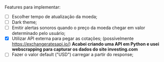 Features para implementar:

- [ ] Escolher tempo de atualização da moeda;
- [ ] Dark theme;
- [ ] Emitir alertas sonoros quando o preço da moeda chegar em valor determinado pelo usuário;
- [x] Utilizar API externa para pegar as cotações; (possívelmente https://exchangeratesapi.io/) **Acabei criando uma API em Python e usei webscrapping para capturar os dados do site investing.com**
- [ ] Fazer o valor default ("USD") carregar a partir do response;
